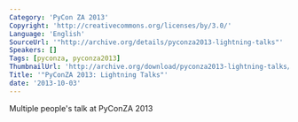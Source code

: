 ```yaml
---
Category: 'PyCon ZA 2013'
Copyright: 'http://creativecommons.org/licenses/by/3.0/'
Language: 'English'
SourceUrl: '"http://archive.org/details/pyconza2013-lightning-talks"'
Speakers: []
Tags: [pyconza, pyconza2013]
ThumbnailUrl: 'http://archive.org/download/pyconza2013-lightning-talks/pyconza2013-lightning-talks.thumbs/pyconza2013-lightning-talks_000510.jpg'
Title: '"PyConZA 2013: Lightning Talks"'
date: '2013-10-03'
---
```

Multiple people's talk at PyConZA 2013